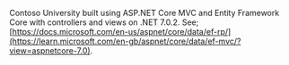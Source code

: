Contoso University built using ASP.NET Core MVC and Entity Framework Core with controllers and views on .NET 7.0.2. See; [https://docs.microsoft.com/en-us/aspnet/core/data/ef-rp/](https://learn.microsoft.com/en-gb/aspnet/core/data/ef-mvc/?view=aspnetcore-7.0).
